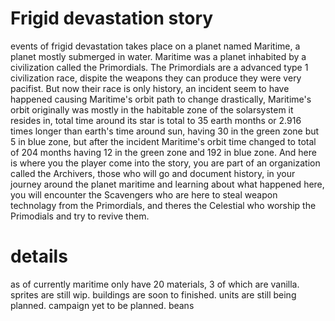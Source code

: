 # Frigid devastation story
events of frigid devastation takes place on a planet named Maritime, a planet mostly submerged in water. Maritime was a planet inhabited by a civilization called the Primordials. The Primordials are a advanced type 1 civilization race, dispite the weapons they can produce they were very pacifist. But now their race is only history, an incident seem to have happened causing Maritime's orbit path to change drastically, Maritime's orbit originally was mostly in the habitable zone of the solarsystem it resides in, total time around its star is total to 35 earth months or 2.916 times longer than earth's time around sun, having 30 in the green zone but 5 in blue zone, but after the incident Maritime's orbit time changed to total of 204 months having 12 in the green zone and 192 in blue zone.
And here is where you the player come into the story, you are part of an organization called the Archivers, those who will go and document history, in your journey around the planet maritime and learning about what happened here, you will encounter the Scavengers who are here to steal weapon technolagy from the Primordials, and theres the Celestial who worship the Primodials and try to revive them.
# details
as of currently maritime only have 20 materials, 3 of which are vanilla.
sprites are still wip.
buildings are soon to finished.
units are still being planned.
campaign yet to be planned.
beans
